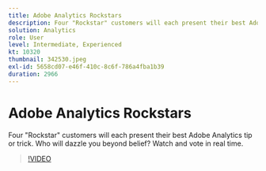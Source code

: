 ```yaml
---
title: Adobe Analytics Rockstars
description: Four "Rockstar" customers will each present their best Adobe Analytics tip or trick. Who will dazzle you beyond belief? Watch and vote in real time.
solution: Analytics
role: User
level: Intermediate, Experienced
kt: 10320
thumbnail: 342530.jpeg
exl-id: 5658cd07-e46f-410c-8c6f-786a4fba1b39
duration: 2966
---
```

# Adobe Analytics Rockstars

Four "Rockstar" customers will each present their best Adobe Analytics tip or trick. Who will dazzle you beyond belief? Watch and vote in real time.

>[!VIDEO](https://video.tv.adobe.com/v/342530/?quality=12&learn=on)
